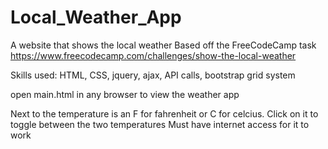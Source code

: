 # Local_Weather_App
A website that shows the local weather
Based off the FreeCodeCamp task
https://www.freecodecamp.com/challenges/show-the-local-weather

Skills used: HTML, CSS, jquery, ajax, API calls, bootstrap grid system

open main.html in any browser to view the weather app

Next to the temperature is an F for fahrenheit or C for celcius. Click on it to toggle between the two temperatures
Must have internet access for it to work
